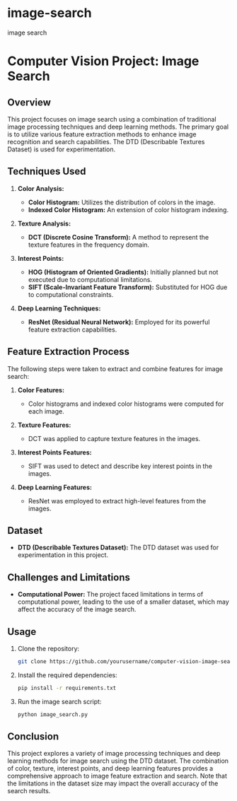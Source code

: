 # image-search
image search
# Computer Vision Project: Image Search

## Overview

This project focuses on image search using a combination of traditional image processing techniques and deep learning methods. The primary goal is to utilize various feature extraction methods to enhance image recognition and search capabilities. The DTD (Describable Textures Dataset) is used for experimentation.

## Techniques Used

1. **Color Analysis:**
   - **Color Histogram:** Utilizes the distribution of colors in the image.
   - **Indexed Color Histogram:** An extension of color histogram indexing.

2. **Texture Analysis:**
   - **DCT (Discrete Cosine Transform):** A method to represent the texture features in the frequency domain.

3. **Interest Points:**
   - **HOG (Histogram of Oriented Gradients):** Initially planned but not executed due to computational limitations.
   - **SIFT (Scale-Invariant Feature Transform):** Substituted for HOG due to computational constraints.

4. **Deep Learning Techniques:**
   - **ResNet (Residual Neural Network):** Employed for its powerful feature extraction capabilities.

## Feature Extraction Process

The following steps were taken to extract and combine features for image search:

1. **Color Features:**
   - Color histograms and indexed color histograms were computed for each image.

2. **Texture Features:**
   - DCT was applied to capture texture features in the images.

3. **Interest Points Features:**
   - SIFT was used to detect and describe key interest points in the images.

4. **Deep Learning Features:**
   - ResNet was employed to extract high-level features from the images.

## Dataset

- **DTD (Describable Textures Dataset):** The DTD dataset was used for experimentation in this project.

## Challenges and Limitations

- **Computational Power:** The project faced limitations in terms of computational power, leading to the use of a smaller dataset, which may affect the accuracy of the image search.

## Usage

1. Clone the repository:
   ```bash
   git clone https://github.com/yourusername/computer-vision-image-search.git
   ```

2. Install the required dependencies:
   ```bash
   pip install -r requirements.txt
   ```

3. Run the image search script:
   ```bash
   python image_search.py
   ```

## Conclusion

This project explores a variety of image processing techniques and deep learning methods for image search using the DTD dataset. The combination of color, texture, interest points, and deep learning features provides a comprehensive approach to image feature extraction and search. Note that the limitations in the dataset size may impact the overall accuracy of the search results.

